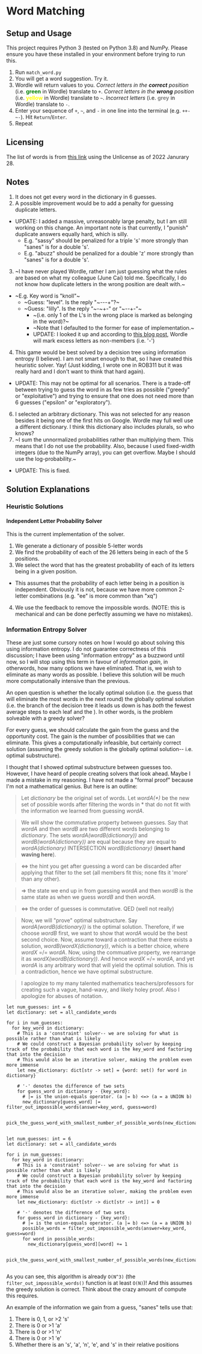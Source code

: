 # Word Matching

## Setup and Usage
This project requires Python 3 (tested on Python 3.8) and NumPy. Please ensure you have these installed in your environment before trying to run this.

1. Run `match_word.py`
2. You will get a word suggestion. Try it.
3. Wordle will return values to you. _Correct letters in the **correct** position_ (i.e. <b style="color:green">green</b> in Wordle) translate to `+`. _Correct letters in the **wrong** position_ (i.e. <b style="color:yellow">yellow</b> in Wordle) translate to `~`. _Incorrect letters_ (i.e. <b style="color:grey">grey</b> in Wordle) translate to `-`.
4. Enter your sequence of `+`, `~`, and `-` in one line into the terminal (e.g. `++-~-`). Hit `Return`/`Enter`.
5. Repeat

## Licensing

The list of words is from [this link](https://github.com/dwyl/english-words/blob/master/words_alpha.txt) using the Unlicense as of 2022 Janurary 28.

## Notes
1. It does not get every word in the dictionary in 6 guesses.
2. A possible improvement would be to add a penalty for guessing duplicate letters.
  * UPDATE: I added a massive, unreasonably large penalty, but I am still working on this change. An important note is that currently, I "punish" duplicate answers equally hard, which is silly.
    * E.g. "sassy" should be penalized for a triple 's' more strongly than "sanes" is for a double 's'.
    * E.g. "abuzz" should be penalized for a double 'z' more strongly than "sanes" is for a double 's'.
3. ~I have never played Wordle, rather I am just guessing what the rules are based on what my colleague (June Cai) told me. Specifically, I do not know how duplicate letters in the wrong position are dealt with.~
  * ~E.g. Key word is "knoll"~
    * ~Guess: "level". Is the reply "\~---+"?~
    * ~Guess: "lilly". Is the reply "\~-\~+-" or "\~--+-"~
      * ~(i.e. only 1 of the L's in the wrong place is marked as belonging in the word)?~
      * ~Note that I defaulted to the former for ease of implementation.~
      * UPDATE: I looked it up and according to [this blog post](https://nerdschalk.com/wordle-same-letter-twice-rules-explained-how-does-it-work/), Wordle will mark excess letters as non-members (i.e. '-')
4. This game would be best solved by a decision tree using information entropy (I believe). I am not smart enough to that, so I have created this heuristic solver. Yay! (Just kidding, I wrote one in ROB311 but it was really hard and I don't want to think that hard again).
  * UPDATE: This may not be optimal for all scenarios. There is a trade-off between trying to guess the word in as few tries as possible ("greedy" or "exploitative") and trying to ensure that one does not need more than 6 guesses ("epsilon" or "exploratory").
6. I selected an arbitrary dictionary. This was not selected for any reason besides it being one of the first hits on Google. Wordle may full well use a different dictionary. I think this dictionary also includes plurals, so who knows?
7. ~I sum the unnormalized probabilities rather than multiplying them. This means that I do not use the probability. Also, because I used fixed-width integers (due to the NumPy array), you can get overflow. Maybe I should use the log-probability.~
  * UPDATE: This is fixed.

## Solution Explanations

### Heuristic Solutions

#### Independent Letter Probability Solver

This is the current implementation of the solver.

1. We generate a dictionary of possible 5-letter words
2. We find the probability of each of the 26 letters being in each of the 5 positions.
3. We select the word that has the greatest probability of each of its letters being in a given position.
  * This assumes that the probability of each letter being in a position is independent. Obviously it is not, because we have more common 2-letter combinations (e.g. "ee" is more common than "xq")
4. We use the feedback to remove the impossible words. (NOTE: this is mechanical and can be done perfectly assuming we have no mistakes).

### Information Entropy Solver

These are just some cursory notes on how I would go about solving this using information entropy. I do not guarantee correctness of this discussion; I have been using "information entropy" as a buzzword until now, so I will stop using this term in favour of _information gain_, in otherwords, how many options we have eliminated. That is, we wish to eliminate as many words as possible. I believe this solution will be much more computationally intensive than the previous.

An open question is whether the locally optimal solution (i.e. the guess that will eliminate the most words in the next round) the globally optimal solution (i.e. the branch of the decision tree it leads us down is has _both_ the fewest average steps to each leaf and the ). In other words, is the problem solveable with a greedy solver?

For every guess, we should calculate the gain from the guess and the opportunity cost. The gain is the number of possibilities that we can eliminate. This gives a computationally infeasible, but certainly correct solution (assuming the greedy solution is the globally optimal solution-- i.e. optimal substructure).

I thought that I showed optimal substructure between guesses too. However, I have heard of people creating solvers that look ahead. Maybe I made a mistake in my reasoning. I have not made a "formal proof" because I'm not a mathematical genius. But here is an outline:

> Let _dictionary_ be the original set of words.
> Let _wordA(\*)_ be the new set of possible words after filtering the words
> in \* that do not fit with the information we learned from guessing _wordA_.

> We will show the commutative property between guesses.
> Say that _wordA_ and then _wordB_ are two different words belonging to _dictionary_.
> The sets _wordA(wordB(dictionary))_ and _wordB(wordA(dictionary))_ are equal
> because they are equal to _wordA(dictionary)_ INTERSECTION _wordB(dictionary)_ 
> (**insert hand waving here**). 

> <=> the hint you get after guessing a word can be discarded after applying
> that filter to the set (all members fit this; none fits it 'more' than any other).

> => the state we end up in from guessing _wordA_ and then _wordB_ is 
> the same state as when we guess _wordB_ and then _wordA_.

> <=> the order of guesses is commutative. QED (well not really)

> Now, we will "prove" optimal substructure. Say _wordA(wordB(dictionary))_
> is the optimal solution. Therefore, if we choose _wordB_ first, we want to show
> that _wordA_ would be the best second choice. Now, assume toward a contraction that
> there exists a solution, _wordB(wordX(dictionary))_, which is a better choice,
> where _wordX_ =/= _wordA_. Now, using the commuative property, we rearrange it as
> _wordX(wordB(dictionary))_. And hence _wordX_ =/= _wordA_, and yet _wordA_ is any
> arbitrary word that will yield the optimal solution. This is a contradiction,
> hence we have optimal substructure.

> I apologize to my many talented mathematics teachers/professors for creating
> such a vague, hand-wavy, and likely holey proof. Also I apologize for abuses of notation.

```
let num_guesses: int = 6
let dictionary: set = all_candidate_words

for i in num_guesses:
  for key_word in dictionary:
    # This is a 'constraint' solver-- we are solving for what is possible rather than what is likely
    # We could construct a Bayesian probability solver by keeping track of the probability that each word is the key_word and factoring that into the decision
    # This would also be an iterative solver, making the problem even more immense
    let new_dictionary: dict[str -> set] = {word: set() for word in dictionary}

    # '-' denotes the difference of two sets
    for guess_word in dictionary - {key_word}:
      # |= is the union-equals operator. (a |= b) <=> (a = a UNION b)
      new_dictionary[guess_word] |= filter_out_impossible_words(answer=key_word, guess=word)

  pick_the_guess_word_with_smallest_number_of_possible_words(new_dictionary)


```

```
let num_guesses: int = 6
let dictionary: set = all_candidate_words

for i in num_guesses:
  for key_word in dictionary:
    # This is a 'constraint' solver-- we are solving for what is possible rather than what is likely
    # We could construct a Bayesian probability solver by keeping track of the probability that each word is the key_word and factoring that into the decision
    # This would also be an iterative solver, making the problem even more immense
    let new_dictionary: dict[str -> dict[str -> int]] = 0

    # '-' denotes the difference of two sets
    for guess_word in dictionary - {key_word}:
      # |= is the union-equals operator. (a |= b) <=> (a = a UNION b)
      possible_words = filter_out_impossible_words(answer=key_word, guess=word)
      for word in possible_words:
        new_dictionary[guess_word][word] += 1

  pick_the_guess_word_with_smallest_number_of_possible_words(new_dictionary)


```

As you can see, this algorithm is already `O(N^3)` (the `filter_out_impossible_words()` function is at least `O(N)`)! And this assumes the greedy solution is correct. Think about the crazy amount of compute this requires.

An example of the information we gain from a guess, "sanes" tells use that:
1. There is 0, 1, or >2 's'
2. There is 0 or >1 'a'
3. There is 0 or >1 'n'
4. There is 0 or >1 'e'
5. Whether there is an 's', 'a', 'n', 'e', and 's' in their relative positions
